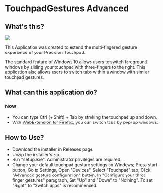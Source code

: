 # TouchpadGestures Advanced

## What's this?

[![](https://img.youtube.com/vi/UiN2GjRNuCY/0.jpg)](https://www.youtube.com/watch?v=UiN2GjRNuCY)

This Application was created to extend the multi-fingered gesture experience of your Precision Touchpad.

The standard feature of Windows 10 allows users to switch foreground windows by sliding your touchpad with three-fingers to the right. This application also allows users to switch tabs within a window with similar touchpad gestures.

## What can this application do?

### Now

- You can type Ctrl (+ Shift) + Tab by stroking the touchpad up and down.
- With [WebExtension for Firefox](https://github.com/kamektx/WebExtensions_for_TGA), you can switch tabs by pop-up windows.

## How to Use?

- Download the installer in Releases page.
- Unzip the installer's zip.
- Run "setup.exe". Administrator privileges are required.
- Change your default touchpad gesture settings on Windows; Press start button, Go to Settings, Open "Devices", Select "Touchpad" tab, Click "Advanced gesture configuration" button, In "Configure your three finger gestures" paragraph, Set "Up" and "Down" to "Nothing". To set "Right" to "Switch apps" is recommended.
